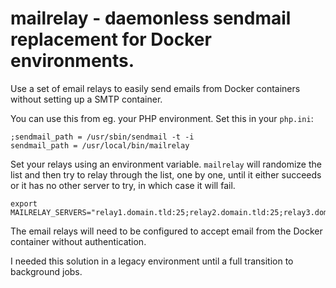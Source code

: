 # mailrelay - daemonless sendmail replacement for Docker environments.

Use a set of email relays to easily send emails from Docker containers without setting up a SMTP container.

You can use this from eg. your PHP environment. Set this in your `php.ini`:

```
;sendmail_path = /usr/sbin/sendmail -t -i
sendmail_path = /usr/local/bin/mailrelay
```

Set your relays using an environment variable. `mailrelay` will randomize the list and then try to relay through the list, one by one, until it either succeeds or it has no other server to try, in which case it will fail.

```
export MAILRELAY_SERVERS="relay1.domain.tld:25;relay2.domain.tld:25;relay3.domain.tld:25"
```

The email relays will need to be configured to accept email from the Docker container without authentication.

I needed this solution in a legacy environment until a full transition to background jobs.
